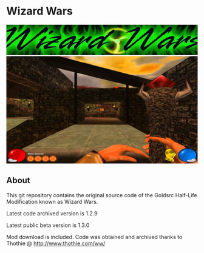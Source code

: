 # Wizard Wars

![Image](https://github.com/2cwldys/wizard-wars/blob/master/git-images/ww_header.jpg)
![Image](https://github.com/2cwldys/wizard-wars/blob/master/git-images/wizardwars.jpg)


## About
This git repository contains the original source code of the Goldsrc Half-Life Modification known as Wizard Wars.

Latest code archived version is 1.2.9

Latest public beta version is 1.3.0

Mod download is included.
Code was obtained and archived thanks to Thothie @ http://www.thothie.com/ww/
